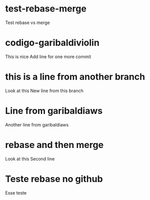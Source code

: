 # test-rebase-merge
Test rebase vs merge

# codigo-garibaldiviolin
This is nice
Add line for one more commit

# this is a line from another branch
Look at this
New line from this branch

# Line from garibaldiaws
Another line from garibaldiaws

# rebase and then merge
Look at this
Second line

# Teste rebase no github
Esse teste
